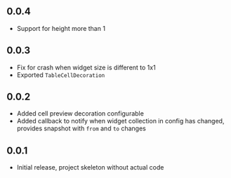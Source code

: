 ## 0.0.4

* Support for height more than 1


## 0.0.3

* Fix for crash when widget size is different to 1x1
* Exported `TableCellDecoration`


## 0.0.2

* Added cell preview decoration configurable
* Added callback to notify when widget collection in config has changed, provides snapshot with `from` and `to` changes

## 0.0.1

* Initial release, project skeleton without actual code
